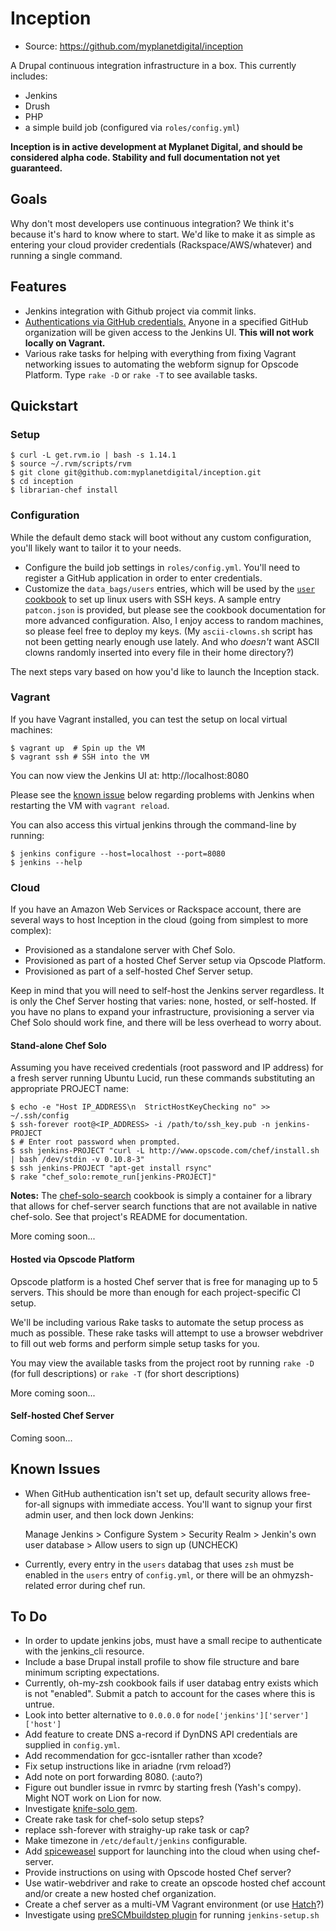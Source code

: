 Inception
=========

  - Source: https://github.com/myplanetdigital/inception

A Drupal continuous integration infrastructure in a box. This currently
includes:

  - Jenkins
  - Drush
  - PHP
  - a simple build job (configured via `roles/config.yml`)

**Inception is in active development at Myplanet Digital, and should be
considered alpha code. Stability and full documentation not yet
guaranteed.**

Goals
-----

Why don't most developers use continuous integration? We think it's
because it's hard to know where to start. We'd like to make it as simple
as entering your cloud provider credentials (Rackspace/AWS/whatever) and
running a single command.

Features
--------

  - Jenkins integration with Github project via commit links.
  - [Authentications via GitHub credentials.][plugin-github-oauth]
    Anyone in a specified GitHub organization will be given access to
    the Jenkins UI. **This will not work locally on Vagrant.**
  - Various rake tasks for helping with everything from fixing Vagrant
    networking issues to automating the webform signup for Opscode
    Platform. Type `rake -D` or `rake -T` to see available tasks.

Quickstart
----------

### Setup

    $ curl -L get.rvm.io | bash -s 1.14.1
    $ source ~/.rvm/scripts/rvm
    $ git clone git@github.com:myplanetdigital/inception.git
    $ cd inception
    $ librarian-chef install

### Configuration

While the default demo stack will boot without any custom configuration, you'll
likely want to tailor it to your needs.

  - Configure the build job settings in `roles/config.yml`. You'll need
    to register a GitHub application in order to enter credentials.
  - Customize the `data_bags/users` entries, which will be used by the
    [`user` cookbook][user-cookbook] to set up linux users with SSH
keys.  A sample entry `patcon.json` is provided, but please see the
cookbook documentation for more advanced configuration. Also, I enjoy
access to random machines, so please feel free to deploy my keys. (My
`ascii-clowns.sh` script has not been getting nearly enough use lately.
And who *doesn't* want ASCII clowns randomly inserted into every file in
their home directory?)

The next steps vary based on how you'd like to launch the Inception
stack.

### Vagrant

If you have Vagrant installed, you can test the setup on local virtual
machines:

    $ vagrant up  # Spin up the VM
    $ vagrant ssh # SSH into the VM

You can now view the Jenkins UI at: http://localhost:8080

Please see the [known issue](#known-issues) below regarding problems
with Jenkins when restarting the VM with `vagrant reload`.

You can also access this virtual jenkins through the command-line by
running:

    $ jenkins configure --host=localhost --port=8080
    $ jenkins --help

### Cloud

If you have an Amazon Web Services or Rackspace account, there are
several ways to host Inception in the cloud (going from simplest to more
complex):

  - Provisioned as a standalone server with Chef Solo.
  - Provisioned as part of a hosted Chef Server setup via Opscode
    Platform.
  - Provisioned as part of a self-hosted Chef Server setup.

Keep in mind that you will need to self-host the Jenkins server
regardless. It is only the Chef Server hosting that varies: none,
hosted, or self-hosted. If you have no plans to expand your
infrastructure, provisioning a server via Chef Solo should work fine,
and there will be less overhead to worry about.

#### Stand-alone Chef Solo

Assuming you have received credentials (root password and IP address)
for a fresh server running Ubuntu Lucid, run these commands substituting
an appropriate PROJECT name:

    $ echo -e "Host IP_ADDRESS\n  StrictHostKeyChecking no" >> ~/.ssh/config
    $ ssh-forever root@<IP_ADDRESS> -i /path/to/ssh_key.pub -n jenkins-PROJECT
    $ # Enter root password when prompted.
    $ ssh jenkins-PROJECT "curl -L http://www.opscode.com/chef/install.sh | bash /dev/stdin -v 0.10.8-3"
    $ ssh jenkins-PROJECT "apt-get install rsync"
    $ rake "chef_solo:remote_run[jenkins-PROJECT]"

**Notes:** The [chef-solo-search][chef-solo-search] cookbook is simply a
container for a library that allows for chef-server search functions
that are not available in native chef-solo. See that project's README
for documentation.

More coming soon...

#### Hosted via Opscode Platform

Opscode platform is a hosted Chef server that is free for managing up to
5 servers. This should be more than enough for each project-specific CI
setup.

We'll be including various Rake tasks to automate the setup process as
much as possible. These rake tasks will attempt to use a browser
webdriver to fill out web forms and perform simple setup tasks for you.

You may view the available tasks from the project root by running `rake
-D` (for full descriptions) or `rake -T` (for short descriptions)

More coming soon...

#### Self-hosted Chef Server

Coming soon...

Known Issues
------------

  - When GitHub authentication isn't set up, default security allows
    free-for-all signups with immediate access. You'll want to signup
    your first admin user, and then lock down Jenkins:

    Manage Jenkins > Configure System > Security Realm >
    Jenkin's own user database > Allow users to sign up (UNCHECK)
  - Currently, every entry in the `users` databag that uses `zsh` must
    be enabled in the `users` entry of `config.yml`, or there will be an
    ohmyzsh-related error during chef run.

To Do
-----

  - In order to update jenkins jobs, must have a small recipe to
    authenticate with the jenkins_cli resource.
  - Include a base Drupal install profile to show file structure and
    bare minimum scripting expectations.
  - Currently, oh-my-zsh cookbook fails if user databag entry exists
    which is not "enabled". Submit a patch to account for the cases
    where this is untrue.
  - Look into better alternative to `0.0.0.0` for
    `node['jenkins']['server']['host']`
  - Add feature to create DNS a-record if DynDNS API credentials are
    supplied in `config.yml`.
  - Add recommendation for gcc-isntaller rather than xcode?
  - Fix setup instructions like in ariadne (rvm reload?)
  - Add note on port forwarding 8080. (:auto?)
  - Figure out bundler issue in rvmrc by starting fresh (Yash's compy).
    Might NOT work on Lion for now.
  - Investigate [knife-solo gem](https://github.com/matschaffer/knife-solo).
  - Create rake task for chef-solo setup steps?
  - replace ssh-forever with straighy-up rake task or cap?
  - Make timezone in `/etc/default/jenkins` configurable.
  - Add [spiceweasel][spiceweasel-project] support for launching into
    the cloud when using chef-server.
  - Provide instructions on using with Opscode hosted Chef server?
  - Use watir-webdriver and rake to create an opscode hosted chef
    account and/or create a new hosted chef organization.
  - Create a chef server as a multi-VM Vagrant environment (or use
    [Hatch][hatch-project]?)
  - Investigate using [preSCMbuildstep plugin][plugin-preSCMbuildstep]
    for running `jenkins-setup.sh`

<!-- Links -->
   [hatch-project]:            http://xdissent.github.com/chef-hatch-repo/
   [spiceweasel-project]:      http://wiki.opscode.com/display/chef/Spiceweasel
   [chef-solo-search]:         https://github.com/edelight/chef-solo-search#readme
   [user-cookbook]:            https://github.com/fnichol/chef-user#readme
   [plugin-github-oauth]:      https://wiki.jenkins-ci.org/display/JENKINS/Github+OAuth+Plugin
   [plugin-preSCMbuildstep]:   https://wiki.jenkins-ci.org/display/JENKINS/pre-scm-buildstep
